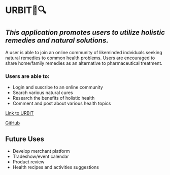 # URBIT:herb::mag:

## *This application promotes users to utilize holistic remedies and natural solutions.*  

A user is able to join an online community of likeminded indviduals seeking natural remedies to common health problems. Users are encouraged to share home/family remedies as an alternative to pharmaceutical treatment.

### Users are able to:

* Login and suscribe to an online community
* Search various natural cures 
* Research the benefits of holistic health
* Comment and post about various health topics

[Link to URBIT](https://powerful-cliffs-59731.herokuapp.com/)




[GitHub](https://github.com/MauriceWebb/Project_3)



## Future Uses
* Develop merchant platform
* Tradeshow/event calendar
* Product review
* Health recipes and activities suggestions 
 

